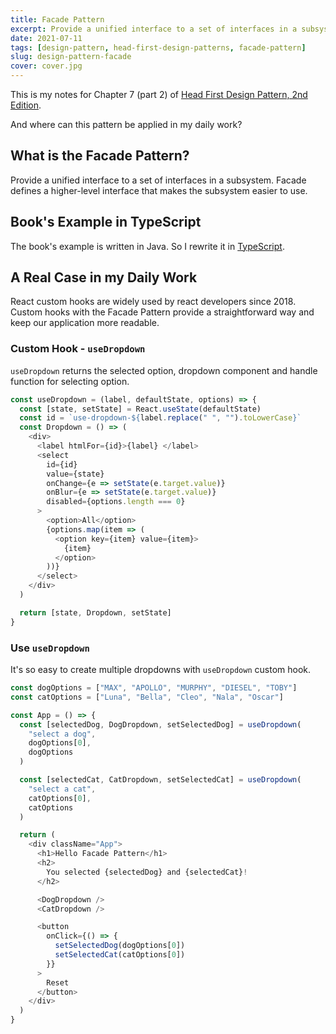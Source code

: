 ```yaml
---
title: Facade Pattern
excerpt: Provide a unified interface to a set of interfaces in a subsystem. Facade defines a higher-level interface that makes the subsystem easier to use.
date: 2021-07-11
tags: [design-pattern, head-first-design-patterns, facade-pattern]
slug: design-pattern-facade
cover: cover.jpg
---
```


This is my notes for Chapter 7 (part 2) of [Head First Design Pattern, 2nd Edition](https://learning.oreilly.com/library/view/head-first-design/9781492077992/).

And where can this pattern be applied in my daily work?

## What is the Facade Pattern?

Provide a unified interface to a set of interfaces in a subsystem. Facade defines a higher-level interface that makes the subsystem easier to use.

## Book's Example in TypeScript

The book's example is written in Java. So I rewrite it in [TypeScript](https://github.com/wtlin1228/typescript-head-first-design-patterns-2nd-edition/tree/main/07-2-home-theater).

## A Real Case in my Daily Work

React custom hooks are widely used by react developers since 2018. Custom hooks with the Facade Pattern provide a straightforward way and keep our application more readable.

### Custom Hook - `useDropdown`

`useDropdown` returns the selected option, dropdown component and handle function for selecting option.

```js
const useDropdown = (label, defaultState, options) => {
  const [state, setState] = React.useState(defaultState)
  const id = `use-dropdown-${label.replace(" ", "").toLowerCase}`
  const Dropdown = () => (
    <div>
      <label htmlFor={id}>{label} </label>
      <select
        id={id}
        value={state}
        onChange={e => setState(e.target.value)}
        onBlur={e => setState(e.target.value)}
        disabled={options.length === 0}
      >
        <option>All</option>
        {options.map(item => (
          <option key={item} value={item}>
            {item}
          </option>
        ))}
      </select>
    </div>
  )

  return [state, Dropdown, setState]
}
```

### Use `useDropdown`

It's so easy to create multiple dropdowns with `useDropdown` custom hook.

```js
const dogOptions = ["MAX", "APOLLO", "MURPHY", "DIESEL", "TOBY"]
const catOptions = ["Luna", "Bella", "Cleo", "Nala", "Oscar"]

const App = () => {
  const [selectedDog, DogDropdown, setSelectedDog] = useDropdown(
    "select a dog",
    dogOptions[0],
    dogOptions
  )

  const [selectedCat, CatDropdown, setSelectedCat] = useDropdown(
    "select a cat",
    catOptions[0],
    catOptions
  )

  return (
    <div className="App">
      <h1>Hello Facade Pattern</h1>
      <h2>
        You selected {selectedDog} and {selectedCat}!
      </h2>

      <DogDropdown />
      <CatDropdown />

      <button
        onClick={() => {
          setSelectedDog(dogOptions[0])
          setSelectedCat(catOptions[0])
        }}
      >
        Reset
      </button>
    </div>
  )
}
```
